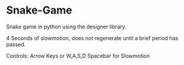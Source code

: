 # Snake-Game
Snake game in python using the designer library.


4 Seconds of slowmotion, does not regenerate until a brief period has passed.

Controls:
  Arrow Keys or W,A,S,D
  Spacebar for Slowmotion
